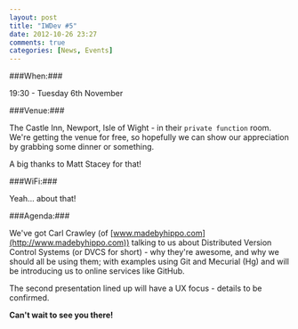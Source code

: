 ```yaml
---
layout: post
title: "IWDev #5"
date: 2012-10-26 23:27
comments: true
categories: [News, Events]
---
```


###When:###

19:30 - Tuesday 6th November

###Venue:###

The Castle Inn, Newport, Isle of Wight - in their `private function` room. We're getting the venue for free, so hopefully we can show our appreciation by grabbing some dinner or something. 

A big thanks to Matt Stacey for that!

###WiFi:###

Yeah... about that!

###Agenda:###

We've got Carl Crawley (of [www.madebyhippo.com](http://www.madebyhippo.com)) talking to us about Distributed Version Control Systems (or DVCS for short) - why they're awesome, and why we should all be using them; with examples using Git and Mecurial (Hg) and will be introducing us to online services like GitHub.

The second presentation lined up will have a UX focus - details to be confirmed.

**Can't wait to see you there!**